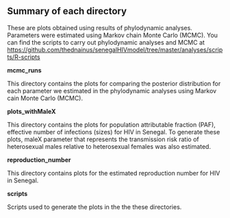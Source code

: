 ## Summary of each directory

These are plots obtained using results of phylodynamic analyses. Parameters were estimated using Markov chain Monte Carlo (MCMC). You can find the scripts to carry out phylodynamic analyses and MCMC at https://github.com/thednainus/senegalHIVmodel/tree/master/analyses/scripts/R-scripts

**mcmc_runs**

This directory contains the plots for comparing the posterior distribution for each parameter we estimated in the phylodynamic analyses using Markov cain Monte Carlo (MCMC).

**plots_withMaleX**

This directory contains the plots for population attributable fraction (PAF), effective number of infections (sizes) for HIV in Senegal. To generate these plots, maleX parameter that represents the transmission risk ratio of heterosexual males relative to heterosexual females was also estimated.

**reproduction_number**

This directory contains plots for the estimated reproduction number for HIV in Senegal.

**scripts**

Scripts used to generate the plots in the the these directories.
